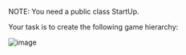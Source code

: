 NOTE: You need a public class StartUp.

Your task is to create the following game hierarchy: 

![image](https://user-images.githubusercontent.com/45227327/221373722-9b475bf5-eae9-4cf4-afc2-595e646e73a6.png)
